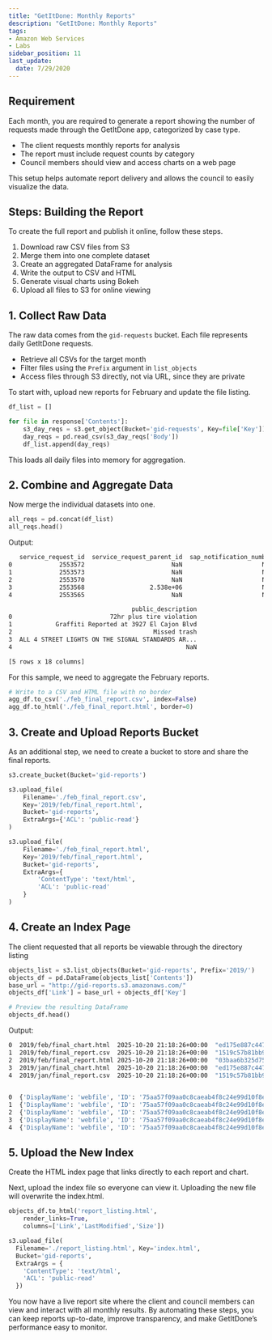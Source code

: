 ```yaml
---
title: "GetItDone: Monthly Reports"
description: "GetItDone: Monthly Reports"
tags: 
- Amazon Web Services
- Labs
sidebar_position: 11
last_update:
  date: 7/29/2020
---
```


## Requirement

Each month, you are required to generate a report showing the number of requests made through the GetItDone app, categorized by case type.

- The client requests monthly reports for analysis
- The report must include request counts by category
- Council members should view and access charts on a web page

This setup helps automate report delivery and allows the council to easily visualize the data.

## Steps: Building the Report

To create the full report and publish it online, follow these steps.

1. Download raw CSV files from S3
2. Merge them into one complete dataset
3. Create an aggregated DataFrame for analysis
4. Write the output to CSV and HTML
5. Generate visual charts using Bokeh
6. Upload all files to S3 for online viewing

## 1. Collect Raw Data

The raw data comes from the `gid-requests` bucket. Each file represents daily GetItDone requests.

- Retrieve all CSVs for the target month
- Filter files using the `Prefix` argument in `list_objects`
- Access files through S3 directly, not via URL, since they are private

To start with, upload new reports for February and update the file listing.

```python
df_list = []

for file in response['Contents']:
    s3_day_reqs = s3.get_object(Bucket='gid-requests', Key=file['Key'])
    day_reqs = pd.read_csv(s3_day_reqs['Body'])
    df_list.append(day_reqs)
```

This loads all daily files into memory for aggregation.

## 2. Combine and Aggregate Data

Now merge the individual datasets into one. 

```python
all_reqs = pd.concat(df_list)
all_reqs.head()
```

Output:

```bash
   service_request_id  service_request_parent_id  sap_notification_number   requested_datetime  case_age_days  ...         comm_plan_name park_name          case_origin referred_department  \
0             2553572                        NaN                      NaN  2019-04-03T08:58:00            0.0  ...            Kearny Mesa       NaN               Mobile                 NaN   
1             2553573                        NaN                      NaN  2019-04-03T08:58:00            0.0  ...  Mid-City:City Heights       NaN  Crew/Self Generated                 NaN   
2             2553570                        NaN                      NaN  2019-04-03T08:55:00            0.0  ...          Mission Beach       NaN                Phone                 NaN   
3             2553568                  2.538e+06                      NaN  2019-04-03T08:54:00            0.0  ...            Tierrasanta       NaN                  Web                 NaN   
4             2553565                        NaN                      NaN  2019-04-03T08:53:00            0.0  ...               Downtown       NaN               Mobile                 NaN   

                                  public_description  
0                           72hr plus tire violation  
1            Graffiti Reported at 3927 El Cajon Blvd  
2                                       Missed trash  
3  ALL 4 STREET LIGHTS ON THE SIGNAL STANDARDS AR...  
4                                                NaN  

[5 rows x 18 columns]
```

For this sample, we need to aggregate the February reports.

```python
# Write to a CSV and HTML file with no border
agg_df.to_csv('./feb_final_report.csv', index=False)
agg_df.to_html('./feb_final_report.html', border=0)
```

## 3. Create and Upload Reports Bucket

As an additional step, we need to create a bucket to store and share the final reports.

```python
s3.create_bucket(Bucket='gid-reports')

s3.upload_file(
    Filename='./feb_final_report.csv', 
    Key='2019/feb/final_report.html', 
    Bucket='gid-reports',
    ExtraArgs={'ACL': 'public-read'}
)

s3.upload_file(
    Filename='./feb_final_report.html', 
    Key='2019/feb/final_report.html', 
    Bucket='gid-reports',
    ExtraArgs={
        'ContentType': 'text/html',
        'ACL': 'public-read'
    }
)
```


## 4. Create an Index Page

The client requested that all reports be viewable through the directory listing

```python
objects_list = s3.list_objects(Bucket='gid-reports', Prefix='2019/')
objects_df = pd.DataFrame(objects_list['Contents'])
base_url = "http://gid-reports.s3.amazonaws.com/"
objects_df['Link'] = base_url + objects_df['Key']

# Preview the resulting DataFrame
objects_df.head()
```

Output:

```bash
0  2019/feb/final_chart.html  2025-10-20 21:18:26+00:00  "ed175e887c447df1ec5932ac7fa67cc2"  7697  STANDARD      
1  2019/feb/final_report.csv  2025-10-20 21:18:26+00:00  "1519c57b81bb9257756c04dee24dd728"  209   STANDARD      
2  2019/feb/final_report.html 2025-10-20 21:18:26+00:00  "03baa6b325d75dff02ef83af39a8205f"  536   STANDARD      
3  2019/jan/final_chart.html  2025-10-20 21:18:26+00:00  "ed175e887c447df1ec5932ac7fa67cc2"  7697  STANDARD      
4  2019/jan/final_report.csv  2025-10-20 21:18:26+00:00  "1519c57b81bb9257756c04dee24dd728"  209   STANDARD      

                                                                                                  Owner                                                            Link  
0  {'DisplayName': 'webfile', 'ID': '75aa57f09aa0c8caeab4f8c24e99d10f8e7faeebf76c078efc7c6caea54ba06a'}  http://gid-reports.s3.amazonaws.com/2019/feb/final_chart.html   
1  {'DisplayName': 'webfile', 'ID': '75aa57f09aa0c8caeab4f8c24e99d10f8e7faeebf76c078efc7c6caea54ba06a'}  http://gid-reports.s3.amazonaws.com/2019/feb/final_report.csv   
2  {'DisplayName': 'webfile', 'ID': '75aa57f09aa0c8caeab4f8c24e99d10f8e7faeebf76c078efc7c6caea54ba06a'}  http://gid-reports.s3.amazonaws.com/2019/feb/final_report.html  
3  {'DisplayName': 'webfile', 'ID': '75aa57f09aa0c8caeab4f8c24e99d10f8e7faeebf76c078efc7c6caea54ba06a'}  http://gid-reports.s3.amazonaws.com/2019/jan/final_chart.html   
4  {'DisplayName': 'webfile', 'ID': '75aa57f09aa0c8caeab4f8c24e99d10f8e7faeebf76c078efc7c6caea54ba06a'}  http://gid-reports.s3.amazonaws.com/2019/jan/final_report.csv 
```

## 5. Upload the New Index

Create the HTML index page that links directly to each report and chart. 

Next, upload the index file so everyone can view it. Uploading the new file will overwrite the index.html.

```python
objects_df.to_html('report_listing.html',
    render_links=True,
    columns=['Link','LastModified','Size'])

s3.upload_file(
  Filename='./report_listing.html', Key='index.html', 
  Bucket='gid-reports',
  ExtraArgs = {
    'ContentType': 'text/html', 
    'ACL': 'public-read'
  })
```

You now have a live report site where the client and council members can view and interact with all monthly results. By automating these steps, you can keep reports up-to-date, improve transparency, and make GetItDone’s performance easy to monitor.
